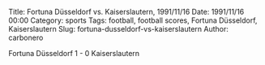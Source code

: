 Title: Fortuna Düsseldorf vs. Kaiserslautern, 1991/11/16
Date: 1991/11/16 00:00
Category: sports
Tags: football, football scores, Fortuna Düsseldorf, Kaiserslautern
Slug: fortuna-dusseldorf-vs-kaiserslautern
Author: carbonero


Fortuna Düsseldorf 1 - 0 Kaiserslautern
